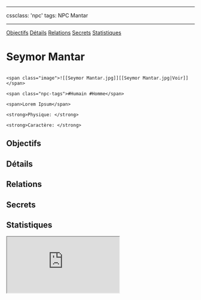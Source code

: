 
---

cssclass: 'npc'
tags: NPC Mantar

---
<span class="nav">[Objectifs](#Objectifs) [Détails](#Détails)  [Relations](#Relations) [Secrets](#Secrets) [Statistiques](#Statistiques)</span>

# Seymor Mantar

```ad-desc

<span class="image">![[Seymor Mantar.jpg]][[Seymor Mantar.jpg|Voir]]</span>

<span class="npc-tags">#Humain #Homme</span>

<span>Lorem Ipsum</span>

<strong>Physique: </strong>

<strong>Caractère: </strong>
```

## Objectifs

## Détails

## Relations

## Secrets

## Statistiques
<iframe class="embedded-statblock" src="https://pathfinderdashboard.com/Creatures/Noble.html"></iframe>